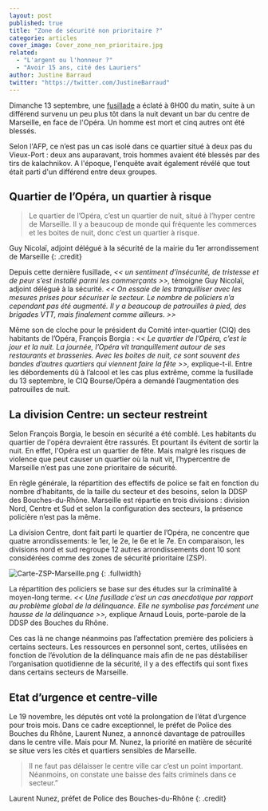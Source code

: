 ```yaml
---
layout: post
published: true
title: "Zone de sécurité non prioritaire ?"
categorie: articles
cover_image: Cover_zone_non_prioritaire.jpg
related: 
  - "L'argent ou l'honneur ?"
  - "Avoir 15 ans, cité des Lauriers"
author: Justine Barraud
twitter: "https://twitter.com/JustineBarraud"
---
```












Dimanche 13 septembre, une [fusillade](http://www.lemonde.fr/police-justice/article/2015/09/13/une-fusillade-en-plein-c-ur-de-marseille-fait-un-mort-et-six-blesses_4755203_1653578.html) a éclaté à 6H00 du matin, suite à un différend survenu un peu plus tôt dans la nuit devant un bar du centre de Marseille, en face de l'Opéra. Un homme est mort et cinq autres ont été blessés.

Selon l'AFP, ce n’est pas un cas isolé dans ce quartier situé à deux pas du Vieux-Port : deux ans auparavant, trois hommes avaient été blessés par des tirs de kalachnikov. A l'époque, l'enquête avait également révélé que tout était parti d'un différend entre deux groupes.

##  Quartier de l’Opéra, un quartier à risque

> Le quartier de l’Opéra, c’est un quartier de nuit, situé à l’hyper centre de Marseille. Il y a beaucoup de monde qui fréquente les commerces et les boites de nuit, donc c’est un quartier à risque. 

Guy Nicolaï, adjoint délégué à la sécurité de la mairie du 1er arrondissement de Marseille
{: .credit}

Depuis cette dernière fusillade, _<< un sentiment d’insécurité, de tristesse et de peur s’est installé parmi les commerçants >>,_ témoigne Guy Nicolaï, adjoint délégué à la sécurité. _<< On essaie de les tranquilliser avec les mesures prises pour sécuriser le secteur. Le nombre de policiers n’a cependant pas été augmenté. Il y a beaucoup de patrouilles à pied, des brigades VTT, mais finalement comme ailleurs. >>_

Même son de cloche pour le président du Comité inter-quartier (CIQ) des habitants de l’Opéra, François Borgia : _<< Le quartier de l’Opéra, c’est le jour et la nuit. La journée, l’Opéra vit tranquillement autour de ses restaurants et brasseries. Avec les boites de nuit, ce sont souvent des bandes d’autres quartiers qui viennent faire la fête >>,_ explique-t-il. Entre les débordements dû à l’alcool et les cas plus extrême, comme la fusillade du 13 septembre, le CIQ Bourse/Opéra a demandé l’augmentation des patrouilles de nuit. 

## La division Centre: un secteur restreint

Selon François Borgia, le besoin en sécurité a été comblé. Les habitants du quartier de l'opéra devraient être rassurés. Et pourtant ils évitent de sortir  la nuit. En effet, l'Opéra est un quartier de fête. Mais malgré les risques de violence que peut causer un quartier où la nuit vit, l’hypercentre de Marseille n’est pas une zone prioritaire de sécurité.

En règle générale, la répartition des effectifs de police se fait en fonction du nombre d’habitants, de la taille du secteur et des besoins, selon la DDSP des Bouches-du-Rhône. Marseille est répartie en trois divisions : division Nord, Centre et Sud et selon la configuration des secteurs, la présence policière n’est pas la même. 

La division Centre, dont fait parti le quartier de l’Opéra, ne concentre que quatre arrondissements: le 1er, le 2e, le 6e et le 7e. En comparaison, les divisions nord et sud regroupe 12 autres arrondissements dont 10 sont considérées comme des zones de sécurité prioritaire (ZSP).

![Carte-ZSP-Marseille.png]({{site.baseurl}}/img/Carte-ZSP-Marseille.png)
{: .fullwidth}

La répartition des policiers se base sur des études sur la criminalité à moyen-long terme. _<< Une fusillade c’est un cas anecdotique par rapport au problème global de la délinquance. Elle ne symbolise pas forcément une hausse de la délinquance >>,_ explique Arnaud Louis, porte-parole de la DDSP des Bouches du Rhône.

Ces cas là ne change néanmoins pas l’affectation première des policiers à certains secteurs. Les ressources en personnel sont, certes, utilisées en fonction de l’évolution de la délinquance mais afin de ne pas déstabiliser l’organisation quotidienne de la sécurité, il y a des effectifs qui sont fixes dans certains secteurs de Marseille. 

## Etat d’urgence et centre-ville

Le 19 novembre, les députés ont voté la prolongation de l’état d’urgence pour trois mois. Dans ce cadre exceptionnel, le préfet de Police des Bouches du Rhône, Laurent Nunez, a annoncé davantage de patrouilles dans le centre ville. Mais pour M. Nunez, la priorité en matière de sécurité se situe vers les cités et quartiers sensibles de Marseille. 

> Il ne faut pas délaisser le centre ville car c’est un point important. Néanmoins, on constate une baisse des faits criminels dans ce secteur.” 

Laurent Nunez, préfet de Police des Bouches-du-Rhône
{: .credit}
